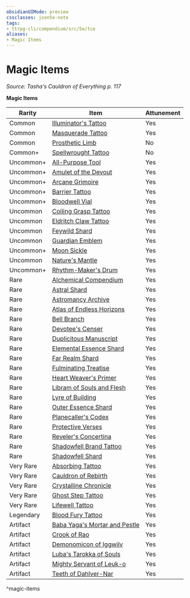 ```yaml
---
obsidianUIMode: preview
cssclasses: json5e-note
tags:
- ttrpg-cli/compendium/src/5e/tce
aliases:
- Magic Items
---
```

# Magic Items
*Source: Tasha's Cauldron of Everything p. 117* 

**Magic Items**

| Rarity | Item | Attunement |
|--------|------|------------|
| Common | [Illuminator's Tattoo](/3-Mechanics/CLI/items/illuminators-tattoo-tce.md) | Yes |
| Common | [Masquerade Tattoo](/3-Mechanics/CLI/items/masquerade-tattoo-tce.md) | Yes |
| Common | [Prosthetic Limb](/3-Mechanics/CLI/items/prosthetic-limb-xdmg.md) | No |
| Common+ | [Spellwrought Tattoo](/3-Mechanics/CLI/items/spellwrought-tattoo-tce.md) | No |
| Uncommon+ | [All-Purpose Tool](/3-Mechanics/CLI/items/1-all-purpose-tool-tce.md) | Yes |
| Uncommon+ | [Amulet of the Devout](/3-Mechanics/CLI/items/1-amulet-of-the-devout-tce.md) | Yes |
| Uncommon+ | [Arcane Grimoire](/3-Mechanics/CLI/items/1-arcane-grimoire-tce.md) | Yes |
| Uncommon+ | [Barrier Tattoo](/3-Mechanics/CLI/items/barrier-tattoo-small-tce.md) | Yes |
| Uncommon+ | [Bloodwell Vial](/3-Mechanics/CLI/items/1-bloodwell-vial-tce.md) | Yes |
| Uncommon | [Coiling Grasp Tattoo](/3-Mechanics/CLI/items/coiling-grasp-tattoo-tce.md) | Yes |
| Uncommon | [Eldritch Claw Tattoo](/3-Mechanics/CLI/items/eldritch-claw-tattoo-tce.md) | Yes |
| Uncommon | [Feywild Shard](/3-Mechanics/CLI/items/feywild-shard-tce.md) | Yes |
| Uncommon | [Guardian Emblem](/3-Mechanics/CLI/items/guardian-emblem-tce.md) | Yes |
| Uncommon+ | [Moon Sickle](/3-Mechanics/CLI/items/1-moon-sickle-tce.md) | Yes |
| Uncommon | [Nature's Mantle](/3-Mechanics/CLI/items/natures-mantle-xdmg.md) | Yes |
| Uncommon+ | [Rhythm-Maker's Drum](/3-Mechanics/CLI/items/1-rhythm-makers-drum-tce.md) | Yes |
| Rare | [Alchemical Compendium](/3-Mechanics/CLI/items/alchemical-compendium-tce.md) | Yes |
| Rare | [Astral Shard](/3-Mechanics/CLI/items/astral-shard-tce.md) | Yes |
| Rare | [Astromancy Archive](/3-Mechanics/CLI/items/astromancy-archive-tce.md) | Yes |
| Rare | [Atlas of Endless Horizons](/3-Mechanics/CLI/items/atlas-of-endless-horizons-tce.md) | Yes |
| Rare | [Bell Branch](/3-Mechanics/CLI/items/bell-branch-tce.md) | Yes |
| Rare | [Devotee's Censer](/3-Mechanics/CLI/items/devotees-censer-tce.md) | Yes |
| Rare | [Duplicitous Manuscript](/3-Mechanics/CLI/items/duplicitous-manuscript-tce.md) | Yes |
| Rare | [Elemental Essence Shard](/3-Mechanics/CLI/items/elemental-essence-shard-tce.md) | Yes |
| Rare | [Far Realm Shard](/3-Mechanics/CLI/items/far-realm-shard-tce.md) | Yes |
| Rare | [Fulminating Treatise](/3-Mechanics/CLI/items/fulminating-treatise-tce.md) | Yes |
| Rare | [Heart Weaver's Primer](/3-Mechanics/CLI/items/heart-weavers-primer-tce.md) | Yes |
| Rare | [Libram of Souls and Flesh](/3-Mechanics/CLI/items/libram-of-souls-and-flesh-tce.md) | Yes |
| Rare | [Lyre of Building](/3-Mechanics/CLI/items/lyre-of-building-tce.md) | Yes |
| Rare | [Outer Essence Shard](/3-Mechanics/CLI/items/outer-essence-shard-tce.md) | Yes |
| Rare | [Planecaller's Codex](/3-Mechanics/CLI/items/planecallers-codex-tce.md) | Yes |
| Rare | [Protective Verses](/3-Mechanics/CLI/items/protective-verses-tce.md) | Yes |
| Rare | [Reveler's Concertina](/3-Mechanics/CLI/items/revelers-concertina-tce.md) | Yes |
| Rare | [Shadowfell Brand Tattoo](/3-Mechanics/CLI/items/shadowfell-brand-tattoo-tce.md) | Yes |
| Rare | [Shadowfell Shard](/3-Mechanics/CLI/items/shadowfell-shard-tce.md) | Yes |
| Very Rare | [Absorbing Tattoo](/3-Mechanics/CLI/items/absorbing-tattoo-tce.md) | Yes |
| Very Rare | [Cauldron of Rebirth](/3-Mechanics/CLI/items/cauldron-of-rebirth-xdmg.md) | Yes |
| Very Rare | [Crystalline Chronicle](/3-Mechanics/CLI/items/crystalline-chronicle-tce.md) | Yes |
| Very Rare | [Ghost Step Tattoo](/3-Mechanics/CLI/items/ghost-step-tattoo-tce.md) | Yes |
| Very Rare | [Lifewell Tattoo](/3-Mechanics/CLI/items/lifewell-tattoo-tce.md) | Yes |
| Legendary | [Blood Fury Tattoo](/3-Mechanics/CLI/items/blood-fury-tattoo-tce.md) | Yes |
| Artifact | [Baba Yaga's Mortar and Pestle](/3-Mechanics/CLI/items/baba-yagas-mortar-and-pestle-tce.md) | Yes |
| Artifact | [Crook of Rao](/3-Mechanics/CLI/items/crook-of-rao-tce.md) | Yes |
| Artifact | [Demonomicon of Iggwilv](/3-Mechanics/CLI/items/demonomicon-of-iggwilv-xdmg.md) | Yes |
| Artifact | [Luba's Tarokka of Souls](/3-Mechanics/CLI/items/lubas-tarokka-of-souls-tce.md) | Yes |
| Artifact | [Mighty Servant of Leuk-o](/3-Mechanics/CLI/items/mighty-servant-of-leuk-o-tce.md) | Yes |
| Artifact | [Teeth of Dahlver-Nar](/3-Mechanics/CLI/items/teeth-of-dahlver-nar-tce.md) | Yes |
^magic-items